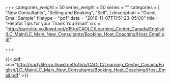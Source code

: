 +++
categories_weight = 50
series_weight = 50
series = ""
categories = [
  "New Consultants",
  "Selling and Booking",
  "Sell",
]
description = "Guest Email Sample"
filetype = "pdf"
date = "2016-11-07T11:51:23-05:00"
title = "Helpful Tips for your Thank You Email"
src = "http://partylite.vo.llnwd.net/o15/u/CAOLC/Learning_Center_Canada/English/LC_Main/LC_Main_New_Consultants/Booking_Host_Coaching/Host_Email.pdf"

+++

{{< pdf src="http://partylite.vo.llnwd.net/o15/u/CAOLC/Learning_Center_Canada/English/LC_Main/LC_Main_New_Consultants/Booking_Host_Coaching/Host_Email.pdf" >}}
